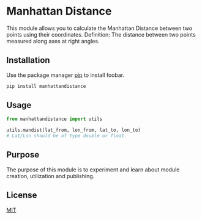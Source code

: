 # Manhattan Distance

This module allows you to calculate the Manhattan Distance between two points using their coordinates.
Definition: The distance between two points measured along axes at right angles.

## Installation

Use the package manager [pip](https://pip.pypa.io/en/stable/) to install foobar.

```bash
pip install manhattandistance
```

## Usage

```python
from manhattandistance import utils 

utils.mandist(lat_from, lon_from, lat_to, lon_to)
# Lat/Lon should be of type double or float. 
```

## Purpose
The purpose of this module is to experiment and learn about module creation, utilization and publishing.

## License
[MIT](https://choosealicense.com/licenses/mit/)
